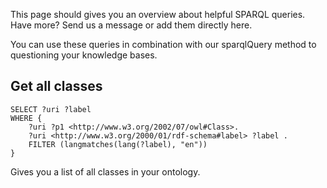 This page should gives you an overview about helpful SPARQL queries. Have more? Send us a message or add them directly here. 

You can use these queries in combination with our sparqlQuery method to questioning your knowledge bases.

## Get all classes 

```
SELECT ?uri ?label
WHERE {
    ?uri ?p1 <http://www.w3.org/2002/07/owl#Class>.
    ?uri <http://www.w3.org/2000/01/rdf-schema#label> ?label .
    FILTER (langmatches(lang(?label), "en"))
}
```

Gives you a list of all classes in your ontology.